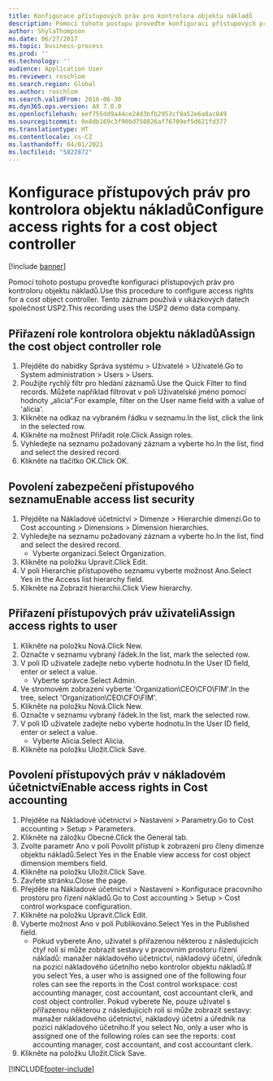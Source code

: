 ```yaml
---
title: Konfigurace přístupových práv pro kontrolora objektu nákladů
description: Pomocí tohoto postupu proveďte konfiguraci přístupových práv pro kontroloru objektu nákladů.
author: ShylaThompson
ms.date: 06/27/2017
ms.topic: business-process
ms.prod: ''
ms.technology: ''
audience: Application User
ms.reviewer: roschlom
ms.search.region: Global
ms.author: roschlom
ms.search.validFrom: 2016-06-30
ms.dyn365.ops.version: AX 7.0.0
ms.openlocfilehash: eef755dd9a44ce24d3bfb2953cf9a52e6a8ac849
ms.sourcegitcommit: 0e8db169c3f90bd750826af76709ef5d621fd377
ms.translationtype: HT
ms.contentlocale: cs-CZ
ms.lasthandoff: 04/01/2021
ms.locfileid: "5822872"
---
```

# <a name="configure-access-rights-for-a-cost-object-controller"></a><span data-ttu-id="d9deb-103">Konfigurace přístupových práv pro kontrolora objektu nákladů</span><span class="sxs-lookup"><span data-stu-id="d9deb-103">Configure access rights for a cost object controller</span></span>

[!include [banner](../../includes/banner.md)]

<span data-ttu-id="d9deb-104">Pomocí tohoto postupu proveďte konfiguraci přístupových práv pro kontroloru objektu nákladů.</span><span class="sxs-lookup"><span data-stu-id="d9deb-104">Use this procedure to configure access rights for a cost object controller.</span></span> <span data-ttu-id="d9deb-105">Tento záznam používá v ukázkových datech společnost USP2.</span><span class="sxs-lookup"><span data-stu-id="d9deb-105">This recording uses the USP2 demo data company.</span></span>


## <a name="assign-the-cost-object-controller-role"></a><span data-ttu-id="d9deb-106">Přiřazení role kontrolora objektu nákladů</span><span class="sxs-lookup"><span data-stu-id="d9deb-106">Assign the cost object controller role</span></span>
1. <span data-ttu-id="d9deb-107">Přejděte do nabídky Správa systému > Uživatelé > Uživatelé.</span><span class="sxs-lookup"><span data-stu-id="d9deb-107">Go to System administration > Users > Users.</span></span>
2. <span data-ttu-id="d9deb-108">Použijte rychlý filtr pro hledání záznamů.</span><span class="sxs-lookup"><span data-stu-id="d9deb-108">Use the Quick Filter to find records.</span></span> <span data-ttu-id="d9deb-109">Můžete například filtrovat v poli Uživatelské jméno pomocí hodnoty „alicia“.</span><span class="sxs-lookup"><span data-stu-id="d9deb-109">For example, filter on the User name field with a value of 'alicia'.</span></span>
3. <span data-ttu-id="d9deb-110">Klikněte na odkaz na vybraném řádku v seznamu.</span><span class="sxs-lookup"><span data-stu-id="d9deb-110">In the list, click the link in the selected row.</span></span>
4. <span data-ttu-id="d9deb-111">Klikněte na možnost Přiřadit role.</span><span class="sxs-lookup"><span data-stu-id="d9deb-111">Click Assign roles.</span></span>
5. <span data-ttu-id="d9deb-112">Vyhledejte na seznamu požadovaný záznam a vyberte ho.</span><span class="sxs-lookup"><span data-stu-id="d9deb-112">In the list, find and select the desired record.</span></span>
6. <span data-ttu-id="d9deb-113">Klikněte na tlačítko OK.</span><span class="sxs-lookup"><span data-stu-id="d9deb-113">Click OK.</span></span>

## <a name="enable-access-list-security"></a><span data-ttu-id="d9deb-114">Povolení zabezpečení přístupového seznamu</span><span class="sxs-lookup"><span data-stu-id="d9deb-114">Enable access list security</span></span>
1. <span data-ttu-id="d9deb-115">Přejděte na Nákladové účetnictví > Dimenze > Hierarchie dimenzí.</span><span class="sxs-lookup"><span data-stu-id="d9deb-115">Go to Cost accounting > Dimensions > Dimension hierarchies.</span></span>
2. <span data-ttu-id="d9deb-116">Vyhledejte na seznamu požadovaný záznam a vyberte ho.</span><span class="sxs-lookup"><span data-stu-id="d9deb-116">In the list, find and select the desired record.</span></span>
    * <span data-ttu-id="d9deb-117">Vyberte organizaci.</span><span class="sxs-lookup"><span data-stu-id="d9deb-117">Select Organization.</span></span>  
3. <span data-ttu-id="d9deb-118">Klikněte na položku Upravit.</span><span class="sxs-lookup"><span data-stu-id="d9deb-118">Click Edit.</span></span>
4. <span data-ttu-id="d9deb-119">V poli Hierarchie přístupového seznamu vyberte možnost Ano.</span><span class="sxs-lookup"><span data-stu-id="d9deb-119">Select Yes in the Access list hierarchy field.</span></span>
5. <span data-ttu-id="d9deb-120">Klikněte na Zobrazit hierarchii.</span><span class="sxs-lookup"><span data-stu-id="d9deb-120">Click View hierarchy.</span></span>

## <a name="assign-access-rights-to-user"></a><span data-ttu-id="d9deb-121">Přiřazení přístupových práv uživateli</span><span class="sxs-lookup"><span data-stu-id="d9deb-121">Assign access rights to user</span></span>
1. <span data-ttu-id="d9deb-122">Klikněte na položku Nová.</span><span class="sxs-lookup"><span data-stu-id="d9deb-122">Click New.</span></span>
2. <span data-ttu-id="d9deb-123">Označte v seznamu vybraný řádek.</span><span class="sxs-lookup"><span data-stu-id="d9deb-123">In the list, mark the selected row.</span></span>
3. <span data-ttu-id="d9deb-124">V poli ID uživatele zadejte nebo vyberte hodnotu.</span><span class="sxs-lookup"><span data-stu-id="d9deb-124">In the User ID field, enter or select a value.</span></span>
    * <span data-ttu-id="d9deb-125">Vyberte správce.</span><span class="sxs-lookup"><span data-stu-id="d9deb-125">Select Admin.</span></span>  
4. <span data-ttu-id="d9deb-126">Ve stromovém zobrazení vyberte 'Organization\CEO\CFO\FIM'.</span><span class="sxs-lookup"><span data-stu-id="d9deb-126">In the tree, select 'Organization\CEO\CFO\FIM'.</span></span>
5. <span data-ttu-id="d9deb-127">Klikněte na položku Nová.</span><span class="sxs-lookup"><span data-stu-id="d9deb-127">Click New.</span></span>
6. <span data-ttu-id="d9deb-128">Označte v seznamu vybraný řádek.</span><span class="sxs-lookup"><span data-stu-id="d9deb-128">In the list, mark the selected row.</span></span>
7. <span data-ttu-id="d9deb-129">V poli ID uživatele zadejte nebo vyberte hodnotu.</span><span class="sxs-lookup"><span data-stu-id="d9deb-129">In the User ID field, enter or select a value.</span></span>
    * <span data-ttu-id="d9deb-130">Vyberte Alicia.</span><span class="sxs-lookup"><span data-stu-id="d9deb-130">Select Alicia.</span></span>  
8. <span data-ttu-id="d9deb-131">Klikněte na položku Uložit.</span><span class="sxs-lookup"><span data-stu-id="d9deb-131">Click Save.</span></span>

## <a name="enable-access-rights-in-cost-accounting"></a><span data-ttu-id="d9deb-132">Povolení přístupových práv v nákladovém účetnictví</span><span class="sxs-lookup"><span data-stu-id="d9deb-132">Enable access rights in Cost accounting</span></span>
1. <span data-ttu-id="d9deb-133">Přejděte na Nákladové účetnictví > Nastavení > Parametry.</span><span class="sxs-lookup"><span data-stu-id="d9deb-133">Go to Cost accounting > Setup > Parameters.</span></span>
2. <span data-ttu-id="d9deb-134">Klikněte na záložku Obecné.</span><span class="sxs-lookup"><span data-stu-id="d9deb-134">Click the General tab.</span></span>
3. <span data-ttu-id="d9deb-135">Zvolte parametr Ano v poli Povolit přístup k zobrazení pro členy dimenze objektu nákladů.</span><span class="sxs-lookup"><span data-stu-id="d9deb-135">Select Yes in the Enable view access for cost object dimension members field.</span></span>
4. <span data-ttu-id="d9deb-136">Klikněte na položku Uložit.</span><span class="sxs-lookup"><span data-stu-id="d9deb-136">Click Save.</span></span>
5. <span data-ttu-id="d9deb-137">Zavřete stránku.</span><span class="sxs-lookup"><span data-stu-id="d9deb-137">Close the page.</span></span>
6. <span data-ttu-id="d9deb-138">Přejděte na Nákladové účetnictví > Nastavení > Konfigurace pracovního prostoru pro řízení nákladů.</span><span class="sxs-lookup"><span data-stu-id="d9deb-138">Go to Cost accounting > Setup > Cost control workspace configuration.</span></span>
7. <span data-ttu-id="d9deb-139">Klikněte na položku Upravit.</span><span class="sxs-lookup"><span data-stu-id="d9deb-139">Click Edit.</span></span>
8. <span data-ttu-id="d9deb-140">Vyberte možnost Ano v poli Publikováno.</span><span class="sxs-lookup"><span data-stu-id="d9deb-140">Select Yes in the Published field.</span></span>
    * <span data-ttu-id="d9deb-141">Pokud vyberete Ano, uživatel s přiřazenou některou z následujících čtyř rolí si může zobrazit sestavy v pracovním prostoru řízení nákladů: manažer nákladového účetnictví, nákladový účetní, úředník na pozici nákladového účetního nebo kontrolor objektu nákladů.</span><span class="sxs-lookup"><span data-stu-id="d9deb-141">If you select Yes, a user who is assigned one of the following four roles can see the reports in the Cost control workspace: cost accounting manager, cost accountant, cost accountant clerk, and cost object controller.</span></span> <span data-ttu-id="d9deb-142">Pokud vyberete Ne, pouze uživatel s přiřazenou některou z následujících rolí si může zobrazit sestavy: manažer nákladového účetnictví, nákladový účetní a úředník na pozici nákladového účetního.</span><span class="sxs-lookup"><span data-stu-id="d9deb-142">If you select No, only a user who is assigned one of the following roles can see the reports: cost accounting manager, cost accountant, and cost accountant clerk.</span></span>    
9. <span data-ttu-id="d9deb-143">Klikněte na položku Uložit.</span><span class="sxs-lookup"><span data-stu-id="d9deb-143">Click Save.</span></span>



[!INCLUDE[footer-include](../../../includes/footer-banner.md)]